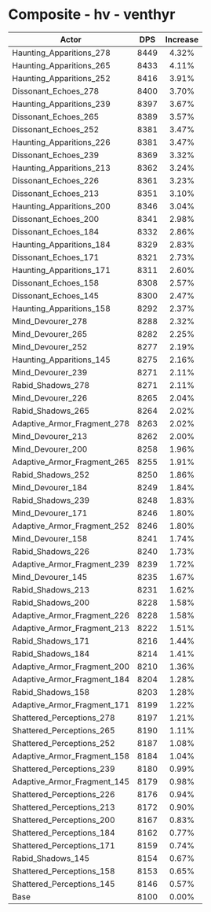 # Composite - hv - venthyr
| Actor | DPS | Increase |
|---|:---:|:---:|
|Haunting_Apparitions_278|8449|4.32%|
|Haunting_Apparitions_265|8433|4.11%|
|Haunting_Apparitions_252|8416|3.91%|
|Dissonant_Echoes_278|8400|3.70%|
|Haunting_Apparitions_239|8397|3.67%|
|Dissonant_Echoes_265|8389|3.57%|
|Dissonant_Echoes_252|8381|3.47%|
|Haunting_Apparitions_226|8381|3.47%|
|Dissonant_Echoes_239|8369|3.32%|
|Haunting_Apparitions_213|8362|3.24%|
|Dissonant_Echoes_226|8361|3.23%|
|Dissonant_Echoes_213|8351|3.10%|
|Haunting_Apparitions_200|8346|3.04%|
|Dissonant_Echoes_200|8341|2.98%|
|Dissonant_Echoes_184|8332|2.86%|
|Haunting_Apparitions_184|8329|2.83%|
|Dissonant_Echoes_171|8321|2.73%|
|Haunting_Apparitions_171|8311|2.60%|
|Dissonant_Echoes_158|8308|2.57%|
|Dissonant_Echoes_145|8300|2.47%|
|Haunting_Apparitions_158|8292|2.37%|
|Mind_Devourer_278|8288|2.32%|
|Mind_Devourer_265|8282|2.25%|
|Mind_Devourer_252|8277|2.19%|
|Haunting_Apparitions_145|8275|2.16%|
|Mind_Devourer_239|8271|2.11%|
|Rabid_Shadows_278|8271|2.11%|
|Mind_Devourer_226|8265|2.04%|
|Rabid_Shadows_265|8264|2.02%|
|Adaptive_Armor_Fragment_278|8263|2.02%|
|Mind_Devourer_213|8262|2.00%|
|Mind_Devourer_200|8258|1.96%|
|Adaptive_Armor_Fragment_265|8255|1.91%|
|Rabid_Shadows_252|8250|1.86%|
|Mind_Devourer_184|8249|1.84%|
|Rabid_Shadows_239|8248|1.83%|
|Mind_Devourer_171|8246|1.80%|
|Adaptive_Armor_Fragment_252|8246|1.80%|
|Mind_Devourer_158|8241|1.74%|
|Rabid_Shadows_226|8240|1.73%|
|Adaptive_Armor_Fragment_239|8239|1.72%|
|Mind_Devourer_145|8235|1.67%|
|Rabid_Shadows_213|8231|1.62%|
|Rabid_Shadows_200|8228|1.58%|
|Adaptive_Armor_Fragment_226|8228|1.58%|
|Adaptive_Armor_Fragment_213|8222|1.51%|
|Rabid_Shadows_171|8216|1.44%|
|Rabid_Shadows_184|8214|1.41%|
|Adaptive_Armor_Fragment_200|8210|1.36%|
|Adaptive_Armor_Fragment_184|8204|1.28%|
|Rabid_Shadows_158|8203|1.28%|
|Adaptive_Armor_Fragment_171|8199|1.22%|
|Shattered_Perceptions_278|8197|1.21%|
|Shattered_Perceptions_265|8190|1.11%|
|Shattered_Perceptions_252|8187|1.08%|
|Adaptive_Armor_Fragment_158|8184|1.04%|
|Shattered_Perceptions_239|8180|0.99%|
|Adaptive_Armor_Fragment_145|8179|0.98%|
|Shattered_Perceptions_226|8176|0.94%|
|Shattered_Perceptions_213|8172|0.90%|
|Shattered_Perceptions_200|8167|0.83%|
|Shattered_Perceptions_184|8162|0.77%|
|Shattered_Perceptions_171|8159|0.74%|
|Rabid_Shadows_145|8154|0.67%|
|Shattered_Perceptions_158|8153|0.65%|
|Shattered_Perceptions_145|8146|0.57%|
|Base|8100|0.00%|
